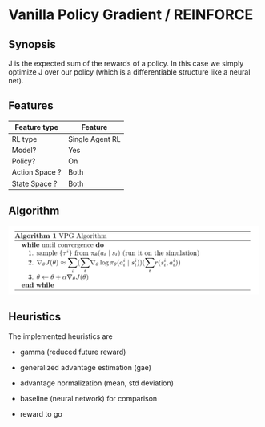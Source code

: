# Vanilla Policy Gradient / REINFORCE

## Synopsis

J is the expected sum of the rewards of a policy. In this case we simply optimize J over our policy (which is a differentiable structure like a neural net). 

## Features

| Feature type | Feature |
| ------------ | ------- |
| RL type | Single Agent RL |
| Model? | Yes |
| Policy? | On |
| Action Space ? | Both |
| State Space ? | Both |

## Algorithm

<img src="./algorithm.png" width="500">

## Heuristics

The implemented heuristics are

- gamma (reduced future reward)

- generalized advantage estimation (gae)

- advantage normalization (mean, std deviation)

- baseline (neural network) for comparison

- reward to go
